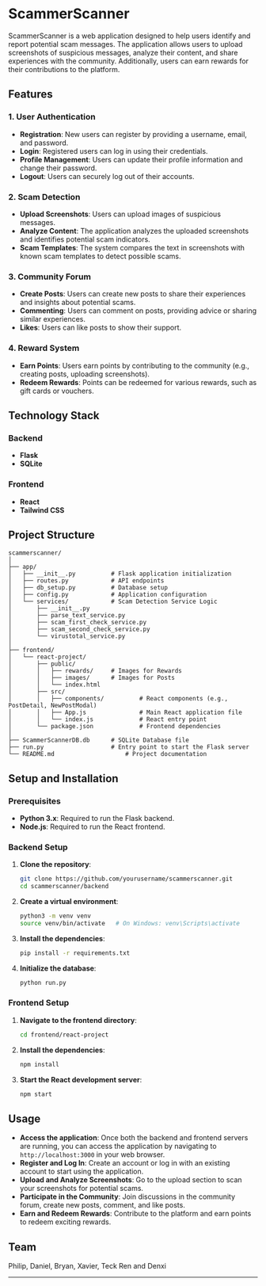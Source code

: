 # ScammerScanner

ScammerScanner is a web application designed to help users identify and report potential scam messages. The application allows users to upload screenshots of suspicious messages, analyze their content, and share experiences with the community. Additionally, users can earn rewards for their contributions to the platform.

## Features

### 1. User Authentication
- **Registration**: New users can register by providing a username, email, and password.
- **Login**: Registered users can log in using their credentials.
- **Profile Management**: Users can update their profile information and change their password.
- **Logout**: Users can securely log out of their accounts.

### 2. Scam Detection
- **Upload Screenshots**: Users can upload images of suspicious messages.
- **Analyze Content**: The application analyzes the uploaded screenshots and identifies potential scam indicators.
- **Scam Templates**: The system compares the text in screenshots with known scam templates to detect possible scams.

### 3. Community Forum
- **Create Posts**: Users can create new posts to share their experiences and insights about potential scams.
- **Commenting**: Users can comment on posts, providing advice or sharing similar experiences.
- **Likes**: Users can like posts to show their support.

### 4. Reward System
- **Earn Points**: Users earn points by contributing to the community (e.g., creating posts, uploading screenshots).
- **Redeem Rewards**: Points can be redeemed for various rewards, such as gift cards or vouchers.

## Technology Stack

### Backend
- **Flask**
- **SQLite**

### Frontend
- **React**
- **Tailwind CSS**

## Project Structure

```
scammerscanner/
│
├── app/
│   ├── __init__.py          # Flask application initialization
│   ├── routes.py            # API endpoints
│   ├── db_setup.py          # Database setup
│   ├── config.py            # Application configuration
│   └── services/            # Scam Detection Service Logic
│       ├── __init__.py  
│       ├── parse_text_service.py
│       ├── scam_first_check_service.py
│       ├── scam_second_check_service.py
│       └── virustotal_service.py
│
├── frontend/
│   └── react-project/
│       ├── public/
│       │   ├── rewards/     # Images for Rewards
│       │   ├── images/      # Images for Posts
│       │   └── index.html           
│       ├── src/
│       │   ├── components/          # React components (e.g., PostDetail, NewPostModal)
│       │   ├── App.js               # Main React application file
│       │   └── index.js             # React entry point
│       └── package.json             # Frontend dependencies
│
├── ScammerScannerDB.db      # SQLite Database file
├── run.py                   # Entry point to start the Flask server
└── README.md                    # Project documentation
```

## Setup and Installation

### Prerequisites
- **Python 3.x**: Required to run the Flask backend.
- **Node.js**: Required to run the React frontend.

### Backend Setup
1. **Clone the repository**:
   ```bash
   git clone https://github.com/yourusername/scammerscanner.git
   cd scammerscanner/backend
   ```

2. **Create a virtual environment**:
   ```bash
   python3 -m venv venv
   source venv/bin/activate   # On Windows: venv\Scripts\activate
   ```

3. **Install the dependencies**:
   ```bash
   pip install -r requirements.txt
   ```

4. **Initialize the database**:
   ```bash
   python run.py
   ```

### Frontend Setup
1. **Navigate to the frontend directory**:
   ```bash
   cd frontend/react-project
   ```

2. **Install the dependencies**:
   ```bash
   npm install
   ```

3. **Start the React development server**:
   ```bash
   npm start
   ```

## Usage

- **Access the application**: Once both the backend and frontend servers are running, you can access the application by navigating to `http://localhost:3000` in your web browser.
- **Register and Log In**: Create an account or log in with an existing account to start using the application.
- **Upload and Analyze Screenshots**: Go to the upload section to scan your screenshots for potential scams.
- **Participate in the Community**: Join discussions in the community forum, create new posts, comment, and like posts.
- **Earn and Redeem Rewards**: Contribute to the platform and earn points to redeem exciting rewards.

## Team
Philip, Daniel, Bryan, Xavier, Teck Ren and Denxi

---

